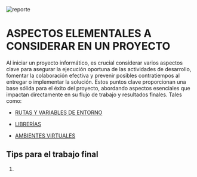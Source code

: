 
<img src="https://i.postimg.cc/cCjTSn8r/ss-cumf.png" alt="reporte" border="0"/>



# **ASPECTOS ELEMENTALES A CONSIDERAR EN UN PROYECTO**

Al iniciar un proyecto informático, es crucial considerar varios aspectos clave para asegurar la ejecución oportuna de las actividades de desarrollo, fomentar la colaboración efectiva y prevenir posibles contratiempos al entregar o implementar la solución. Estos puntos clave proporcionan una base sólida para el éxito del proyecto, abordando aspectos esenciales que impactan directamente en su flujo de trabajo y resultados finales. Tales como:



* [RUTAS Y VARIABLES DE ENTORNO](https://github.com/codingupmyfuture/bootcamplinuxpython/blob/main/contenido.curso/003.recursos/LVL-4LVL4.02.dependencias.ambientes.virtuales/001.RUTAS.ENVARIABLES.md?plain=1)

* [LIBRERÍAS](https://github.com/codingupmyfuture/bootcamplinuxpython/blob/main/contenido.curso/003.recursos/LVL4.02.dependencias.ambientes.virtuales/002.LIBRERIAS.md?plain=1)

* [AMBIENTES VIRTUALES](https://github.com/codingupmyfuture/bootcamplinuxpython/blob/main/contenido.curso/003.recursos/LVL4.02.dependencias.ambientes.virtuales/003.AMBIENTES.VIRTUALES.md?plain=1)

## Tips para el trabajo final

1. 
